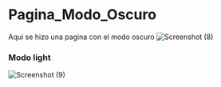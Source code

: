# Pagina_Modo_Oscuro
Aqui se hizo una pagina con el modo oscuro 
![Screenshot (8)](https://user-images.githubusercontent.com/57459718/73201031-0eac3f00-4106-11ea-9398-bafcee377757.png)
### Modo light
![Screenshot (9)](https://user-images.githubusercontent.com/57459718/73201032-0eac3f00-4106-11ea-866c-bcd43a6cfaad.png)
